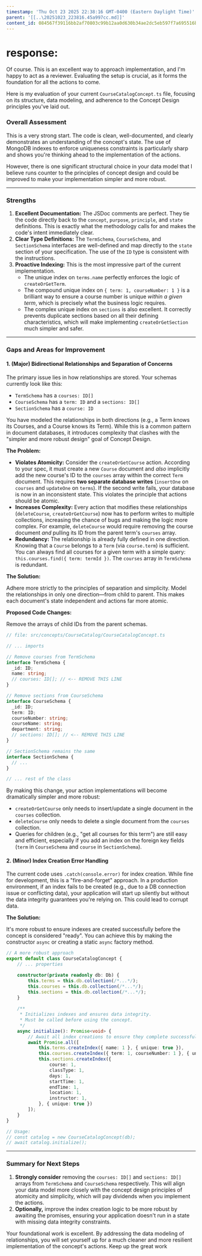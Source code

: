```yaml
---
timestamp: 'Thu Oct 23 2025 22:38:16 GMT-0400 (Eastern Daylight Time)'
parent: '[[..\20251023_223816.45a997cc.md]]'
content_id: 084567f39116bb2af70803c99b12aa0d630b34ae2dc5eb597f7a695516bc6477
---
```


# response:

Of course. This is an excellent way to approach implementation, and I'm happy to act as a reviewer. Evaluating the setup is crucial, as it forms the foundation for all the actions to come.

Here is my evaluation of your current `CourseCatalogConcept.ts` file, focusing on its structure, data modeling, and adherence to the Concept Design principles you've laid out.

### Overall Assessment

This is a very strong start. The code is clean, well-documented, and clearly demonstrates an understanding of the concept's state. The use of MongoDB indexes to enforce uniqueness constraints is particularly sharp and shows you're thinking ahead to the implementation of the actions.

However, there is one significant structural choice in your data model that I believe runs counter to the principles of concept design and could be improved to make your implementation simpler and more robust.

***

### Strengths

1. **Excellent Documentation:** The JSDoc comments are perfect. They tie the code directly back to the `concept`, `purpose`, `principle`, and `state` definitions. This is exactly what the methodology calls for and makes the code's intent immediately clear.
2. **Clear Type Definitions:** The `TermSchema`, `CourseSchema`, and `SectionSchema` interfaces are well-defined and map directly to the `state` section of your specification. The use of the `ID` type is consistent with the instructions.
3. **Proactive Indexing:** This is the most impressive part of the current implementation.
   * The unique index on `terms.name` perfectly enforces the logic of `createOrGetTerm`.
   * The compound unique index on `{ term: 1, courseNumber: 1 }` is a brilliant way to ensure a course number is unique *within a given term*, which is precisely what the business logic requires.
   * The complex unique index on `sections` is also excellent. It correctly prevents duplicate sections based on all their defining characteristics, which will make implementing `createOrGetSection` much simpler and safer.

***

### Gaps and Areas for Improvement

#### 1. (Major) Bidirectional Relationships and Separation of Concerns

The primary issue lies in how relationships are stored. Your schemas currently look like this:

* `TermSchema` has a `courses: ID[]`
* `CourseSchema` has a `term: ID` and a `sections: ID[]`
* `SectionSchema` has a `course: ID`

You have modeled the relationships in both directions (e.g., a Term knows its Courses, and a Course knows its Term). While this is a common pattern in document databases, it introduces complexity that clashes with the "simpler and more robust design" goal of Concept Design.

**The Problem:**

* **Violates Atomicity:** Consider the `createOrGetCourse` action. According to your spec, it must create a new `Course` document and *also* implicitly add the new course's ID to the `courses` array within the correct `Term` document. This requires **two separate database writes** (`insertOne` on `courses` and `updateOne` on `terms`). If the second write fails, your database is now in an inconsistent state. This violates the principle that actions should be atomic.
* **Increases Complexity:** Every action that modifies these relationships (`deleteCourse`, `createOrGetCourse`) now has to perform writes to multiple collections, increasing the chance of bugs and making the logic more complex. For example, `deleteCourse` would require removing the course document *and* pulling its ID from the parent term's `courses` array.
* **Redundancy:** The relationship is already fully defined in one direction. Knowing that a `Course` belongs to a `Term` (via `course.term`) is sufficient. You can always find all courses for a given term with a simple query: `this.courses.find({ term: termId })`. The `courses` array in `TermSchema` is redundant.

**The Solution:**

Adhere more strictly to the principles of separation and simplicity. Model the relationships in only one direction—from child to parent. This makes each document's state independent and actions far more atomic.

**Proposed Code Changes:**

Remove the arrays of child IDs from the parent schemas.

```typescript
// file: src/concepts/CourseCatalog/CourseCatalogConcept.ts

// ... imports

// Remove courses from TermSchema
interface TermSchema {
  _id: ID;
  name: string;
  // courses: ID[]; // <-- REMOVE THIS LINE
}

// Remove sections from CourseSchema
interface CourseSchema {
  _id: ID;
  term: ID;
  courseNumber: string;
  courseName: string;
  department: string;
  // sections: ID[]; // <-- REMOVE THIS LINE
}

// SectionSchema remains the same
interface SectionSchema {
  // ...
}

// ... rest of the class
```

By making this change, your action implementations will become dramatically simpler and more robust:

* `createOrGetCourse` only needs to insert/update a single document in the `courses` collection.
* `deleteCourse` only needs to delete a single document from the `courses` collection.
* Queries for children (e.g., "get all courses for this term") are still easy and efficient, especially if you add an index on the foreign key fields (`term` in `CourseSchema` and `course` in `SectionSchema`).

#### 2. (Minor) Index Creation Error Handling

The current code uses `.catch(console.error)` for index creation. While fine for development, this is a "fire-and-forget" approach. In a production environment, if an index fails to be created (e.g., due to a DB connection issue or conflicting data), your application will start up silently but without the data integrity guarantees you're relying on. This could lead to corrupt data.

**The Solution:**

It's more robust to ensure indexes are created successfully before the concept is considered "ready". You can achieve this by making the constructor `async` or creating a static `async` factory method.

```typescript
// A more robust approach
export default class CourseCatalogConcept {
    // ... properties

    constructor(private readonly db: Db) {
        this.terms = this.db.collection(/*...*/);
        this.courses = this.db.collection(/*...*/);
        this.sections = this.db.collection(/*...*/);
    }
    
    /**
     * Initializes indexes and ensures data integrity.
     * Must be called before using the concept.
     */
    async initialize(): Promise<void> {
        // Await all index creations to ensure they complete successfully
        await Promise.all([
            this.terms.createIndex({ name: 1 }, { unique: true }),
            this.courses.createIndex({ term: 1, courseNumber: 1 }, { unique: true }),
            this.sections.createIndex({
                course: 1,
                classType: 1,
                days: 1,
                startTime: 1,
                endTime: 1,
                location: 1,
                instructor: 1,
            }, { unique: true })
        ]);
    }
}

// Usage:
// const catalog = new CourseCatalogConcept(db);
// await catalog.initialize();
```

***

### Summary for Next Steps

1. **Strongly consider** removing the `courses: ID[]` and `sections: ID[]` arrays from `TermSchema` and `CourseSchema` respectively. This will align your data model more closely with the concept design principles of atomicity and simplicity, which will pay dividends when you implement the actions.
2. **Optionally,** improve the index creation logic to be more robust by awaiting the promises, ensuring your application doesn't run in a state with missing data integrity constraints.

Your foundational work is excellent. By addressing the data modeling of relationships, you will set yourself up for a much cleaner and more resilient implementation of the concept's actions. Keep up the great work
